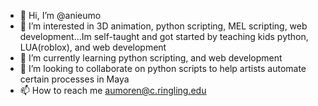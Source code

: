 - 👋 Hi, I’m @anieumo
- 👀 I’m interested in 3D animation, python scripting, MEL scripting, web development...Im self-taught and got started by teaching kids python, LUA(roblox), and web development
- 🌱 I’m currently learning python scripting, and web development 
- 💞️ I’m looking to collaborate on python scripts to help artists automate certain processes in Maya
- 📫 How to reach me aumoren@c.ringling.edu

<!---
anieumo/anieumo is a ✨ special ✨ repository because its `README.md` (this file) appears on your GitHub profile.
You can click the Preview link to take a look at your changes.
--->

